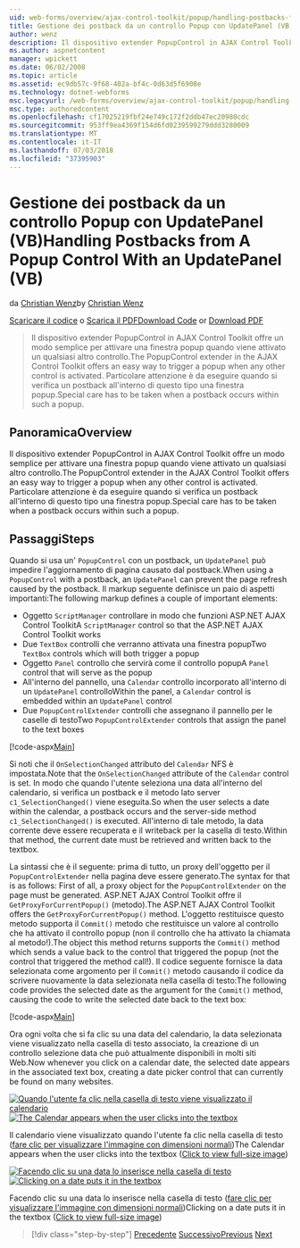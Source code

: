 ```yaml
---
uid: web-forms/overview/ajax-control-toolkit/popup/handling-postbacks-from-a-popup-control-with-an-updatepanel-vb
title: Gestione dei postback da un controllo Popup con UpdatePanel (VB) | Microsoft Docs
author: wenz
description: Il dispositivo extender PopupControl in AJAX Control Toolkit offre un modo semplice per attivare una finestra popup quando viene attivato un qualsiasi altro controllo. Deve essere adottata particolare attenzione...
ms.author: aspnetcontent
manager: wpickett
ms.date: 06/02/2008
ms.topic: article
ms.assetid: ec9db57c-9f68-402a-bf4c-0d63d5f6908e
ms.technology: dotnet-webforms
msc.legacyurl: /web-forms/overview/ajax-control-toolkit/popup/handling-postbacks-from-a-popup-control-with-an-updatepanel-vb
msc.type: authoredcontent
ms.openlocfilehash: cf17025219fbf24e749c172f2ddb47ec20980cdc
ms.sourcegitcommit: 953ff9ea4369f154d6fd0239599279ddd3280009
ms.translationtype: MT
ms.contentlocale: it-IT
ms.lasthandoff: 07/03/2018
ms.locfileid: "37395903"
---
```

<a name="handling-postbacks-from-a-popup-control-with-an-updatepanel-vb"></a><span data-ttu-id="9affd-104">Gestione dei postback da un controllo Popup con UpdatePanel (VB)</span><span class="sxs-lookup"><span data-stu-id="9affd-104">Handling Postbacks from A Popup Control With an UpdatePanel (VB)</span></span>
====================
<span data-ttu-id="9affd-105">da [Christian Wenz](https://github.com/wenz)</span><span class="sxs-lookup"><span data-stu-id="9affd-105">by [Christian Wenz](https://github.com/wenz)</span></span>

<span data-ttu-id="9affd-106">[Scaricare il codice](http://download.microsoft.com/download/9/3/f/93f8daea-bebd-4821-833b-95205389c7d0/PopupControl2.vb.zip) o [Scarica il PDF](http://download.microsoft.com/download/2/d/c/2dc10e34-6983-41d4-9c08-f78f5387d32b/popupcontrol2VB.pdf)</span><span class="sxs-lookup"><span data-stu-id="9affd-106">[Download Code](http://download.microsoft.com/download/9/3/f/93f8daea-bebd-4821-833b-95205389c7d0/PopupControl2.vb.zip) or [Download PDF](http://download.microsoft.com/download/2/d/c/2dc10e34-6983-41d4-9c08-f78f5387d32b/popupcontrol2VB.pdf)</span></span>

> <span data-ttu-id="9affd-107">Il dispositivo extender PopupControl in AJAX Control Toolkit offre un modo semplice per attivare una finestra popup quando viene attivato un qualsiasi altro controllo.</span><span class="sxs-lookup"><span data-stu-id="9affd-107">The PopupControl extender in the AJAX Control Toolkit offers an easy way to trigger a popup when any other control is activated.</span></span> <span data-ttu-id="9affd-108">Particolare attenzione è da eseguire quando si verifica un postback all'interno di questo tipo una finestra popup.</span><span class="sxs-lookup"><span data-stu-id="9affd-108">Special care has to be taken when a postback occurs within such a popup.</span></span>


## <a name="overview"></a><span data-ttu-id="9affd-109">Panoramica</span><span class="sxs-lookup"><span data-stu-id="9affd-109">Overview</span></span>

<span data-ttu-id="9affd-110">Il dispositivo extender PopupControl in AJAX Control Toolkit offre un modo semplice per attivare una finestra popup quando viene attivato un qualsiasi altro controllo.</span><span class="sxs-lookup"><span data-stu-id="9affd-110">The PopupControl extender in the AJAX Control Toolkit offers an easy way to trigger a popup when any other control is activated.</span></span> <span data-ttu-id="9affd-111">Particolare attenzione è da eseguire quando si verifica un postback all'interno di questo tipo una finestra popup.</span><span class="sxs-lookup"><span data-stu-id="9affd-111">Special care has to be taken when a postback occurs within such a popup.</span></span>

## <a name="steps"></a><span data-ttu-id="9affd-112">Passaggi</span><span class="sxs-lookup"><span data-stu-id="9affd-112">Steps</span></span>

<span data-ttu-id="9affd-113">Quando si usa un' `PopupControl` con un postback, un `UpdatePanel` può impedire l'aggiornamento di pagina causato dal postback.</span><span class="sxs-lookup"><span data-stu-id="9affd-113">When using a `PopupControl` with a postback, an `UpdatePanel` can prevent the page refresh caused by the postback.</span></span> <span data-ttu-id="9affd-114">Il markup seguente definisce un paio di aspetti importanti:</span><span class="sxs-lookup"><span data-stu-id="9affd-114">The following markup defines a couple of important elements:</span></span>

- <span data-ttu-id="9affd-115">Oggetto `ScriptManager` controllare in modo che funzioni ASP.NET AJAX Control Toolkit</span><span class="sxs-lookup"><span data-stu-id="9affd-115">A `ScriptManager` control so that the ASP.NET AJAX Control Toolkit works</span></span>
- <span data-ttu-id="9affd-116">Due `TextBox` controlli che verranno attivata una finestra popup</span><span class="sxs-lookup"><span data-stu-id="9affd-116">Two `TextBox` controls which will both trigger a popup</span></span>
- <span data-ttu-id="9affd-117">Oggetto `Panel` controllo che servirà come il controllo popup</span><span class="sxs-lookup"><span data-stu-id="9affd-117">A `Panel` control that will serve as the popup</span></span>
- <span data-ttu-id="9affd-118">All'interno del pannello, una `Calendar` controllo incorporato all'interno di un `UpdatePanel` controllo</span><span class="sxs-lookup"><span data-stu-id="9affd-118">Within the panel, a `Calendar` control is embedded within an `UpdatePanel` control</span></span>
- <span data-ttu-id="9affd-119">Due `PopupControlExtender` controlli che assegnano il pannello per le caselle di testo</span><span class="sxs-lookup"><span data-stu-id="9affd-119">Two `PopupControlExtender` controls that assign the panel to the text boxes</span></span>

[!code-aspx[Main](handling-postbacks-from-a-popup-control-with-an-updatepanel-vb/samples/sample1.aspx)]

<span data-ttu-id="9affd-120">Si noti che il `OnSelectionChanged` attributo del `Calendar` NFS è impostata.</span><span class="sxs-lookup"><span data-stu-id="9affd-120">Note that the `OnSelectionChanged` attribute of the `Calendar` control is set.</span></span> <span data-ttu-id="9affd-121">In modo che quando l'utente seleziona una data all'interno del calendario, si verifica un postback e il metodo lato server `c1_SelectionChanged()` viene eseguita.</span><span class="sxs-lookup"><span data-stu-id="9affd-121">So when the user selects a date within the calendar, a postback occurs and the server-side method `c1_SelectionChanged()` is executed.</span></span> <span data-ttu-id="9affd-122">All'interno di tale metodo, la data corrente deve essere recuperata e il writeback per la casella di testo.</span><span class="sxs-lookup"><span data-stu-id="9affd-122">Within that method, the current date must be retrieved and written back to the textbox.</span></span>

<span data-ttu-id="9affd-123">La sintassi che è il seguente: prima di tutto, un proxy dell'oggetto per il `PopupControlExtender` nella pagina deve essere generato.</span><span class="sxs-lookup"><span data-stu-id="9affd-123">The syntax for that is as follows: First of all, a proxy object for the `PopupControlExtender` on the page must be generated.</span></span> <span data-ttu-id="9affd-124">ASP.NET AJAX Control Toolkit offre il `GetProxyForCurrentPopup()` (metodo).</span><span class="sxs-lookup"><span data-stu-id="9affd-124">The ASP.NET AJAX Control Toolkit offers the `GetProxyForCurrentPopup()` method.</span></span> <span data-ttu-id="9affd-125">L'oggetto restituisce questo metodo supporta il `Commit()` metodo che restituisce un valore al controllo che ha attivato il controllo popup (non il controllo che ha attivato la chiamata al metodo!).</span><span class="sxs-lookup"><span data-stu-id="9affd-125">The object this method returns supports the `Commit()` method which sends a value back to the control that triggered the popup (not the control that triggered the method call!).</span></span> <span data-ttu-id="9affd-126">Il codice seguente fornisce la data selezionata come argomento per il `Commit()` metodo causando il codice da scrivere nuovamente la data selezionata nella casella di testo:</span><span class="sxs-lookup"><span data-stu-id="9affd-126">The following code provides the selected date as the argument for the `Commit()` method, causing the code to write the selected date back to the text box:</span></span>

[!code-aspx[Main](handling-postbacks-from-a-popup-control-with-an-updatepanel-vb/samples/sample2.aspx)]

<span data-ttu-id="9affd-127">Ora ogni volta che si fa clic su una data del calendario, la data selezionata viene visualizzato nella casella di testo associato, la creazione di un controllo selezione data che può attualmente disponibili in molti siti Web.</span><span class="sxs-lookup"><span data-stu-id="9affd-127">Now whenever you click on a calendar date, the selected date appears in the associated text box, creating a date picker control that can currently be found on many websites.</span></span>


<span data-ttu-id="9affd-128">[![Quando l'utente fa clic nella casella di testo viene visualizzato il calendario](handling-postbacks-from-a-popup-control-with-an-updatepanel-vb/_static/image2.png)](handling-postbacks-from-a-popup-control-with-an-updatepanel-vb/_static/image1.png)</span><span class="sxs-lookup"><span data-stu-id="9affd-128">[![The Calendar appears when the user clicks into the textbox](handling-postbacks-from-a-popup-control-with-an-updatepanel-vb/_static/image2.png)](handling-postbacks-from-a-popup-control-with-an-updatepanel-vb/_static/image1.png)</span></span>

<span data-ttu-id="9affd-129">Il calendario viene visualizzato quando l'utente fa clic nella casella di testo ([fare clic per visualizzare l'immagine con dimensioni normali](handling-postbacks-from-a-popup-control-with-an-updatepanel-vb/_static/image3.png))</span><span class="sxs-lookup"><span data-stu-id="9affd-129">The Calendar appears when the user clicks into the textbox ([Click to view full-size image](handling-postbacks-from-a-popup-control-with-an-updatepanel-vb/_static/image3.png))</span></span>


<span data-ttu-id="9affd-130">[![Facendo clic su una data lo inserisce nella casella di testo](handling-postbacks-from-a-popup-control-with-an-updatepanel-vb/_static/image5.png)](handling-postbacks-from-a-popup-control-with-an-updatepanel-vb/_static/image4.png)</span><span class="sxs-lookup"><span data-stu-id="9affd-130">[![Clicking on a date puts it in the textbox](handling-postbacks-from-a-popup-control-with-an-updatepanel-vb/_static/image5.png)](handling-postbacks-from-a-popup-control-with-an-updatepanel-vb/_static/image4.png)</span></span>

<span data-ttu-id="9affd-131">Facendo clic su una data lo inserisce nella casella di testo ([fare clic per visualizzare l'immagine con dimensioni normali](handling-postbacks-from-a-popup-control-with-an-updatepanel-vb/_static/image6.png))</span><span class="sxs-lookup"><span data-stu-id="9affd-131">Clicking on a date puts it in the textbox ([Click to view full-size image](handling-postbacks-from-a-popup-control-with-an-updatepanel-vb/_static/image6.png))</span></span>

> [!div class="step-by-step"]
> <span data-ttu-id="9affd-132">[Precedente](using-multiple-popup-controls-vb.md)
> [Successivo](handling-postbacks-from-a-popup-control-without-an-updatepanel-vb.md)</span><span class="sxs-lookup"><span data-stu-id="9affd-132">[Previous](using-multiple-popup-controls-vb.md)
[Next](handling-postbacks-from-a-popup-control-without-an-updatepanel-vb.md)</span></span>
